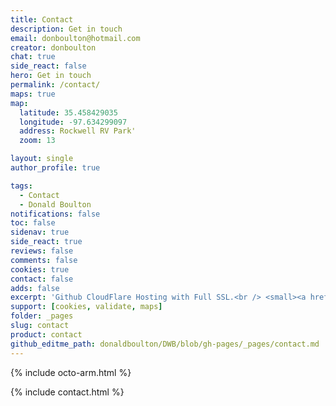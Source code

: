 ```yaml
---
title: Contact
description: Get in touch
email: donboulton@hotmail.com
creator: donboulton
chat: true
side_react: false
hero: Get in touch
permalink: /contact/
maps: true
map:
  latitude: 35.458429035
  longitude: -97.634299097
  address: Rockwell RV Park'
  zoom: 13

layout: single
author_profile: true

tags:
  - Contact
  - Donald Boulton
notifications: false
toc: false
sidenav: true
side_react: true
reviews: false
comments: false
cookies: true
contact: false
adds: false
excerpt: 'Github CloudFlare Hosting with Full SSL.<br /> <small><a href="https://github.com/donaldboulton/DWB/">Jekyll Gulp Travis CI Build</a></small><br /><br /> {::nomarkdown}<iframe style="display: inline-block;" src="https://ghbtns.com/github-btn.html?user=donaldboulton&repo=DWB&type=star&count=true&size=large" frameborder="0" scrolling="0" width="160px" height="30px"></iframe> <iframe style="display: inline-block;" src="https://ghbtns.com/github-btn.html?user=donaldboulton&repo=DWB&type=fork&count=true&size=large" frameborder="0" scrolling="0" width="158px" height="30px"></iframe>{:/nomarkdown}'
support: [cookies, validate, maps]
folder: _pages
slug: contact
product: contact
github_editme_path: donaldboulton/DWB/blob/gh-pages/_pages/contact.md
---
```


{% include octo-arm.html %}

{% include contact.html %}
